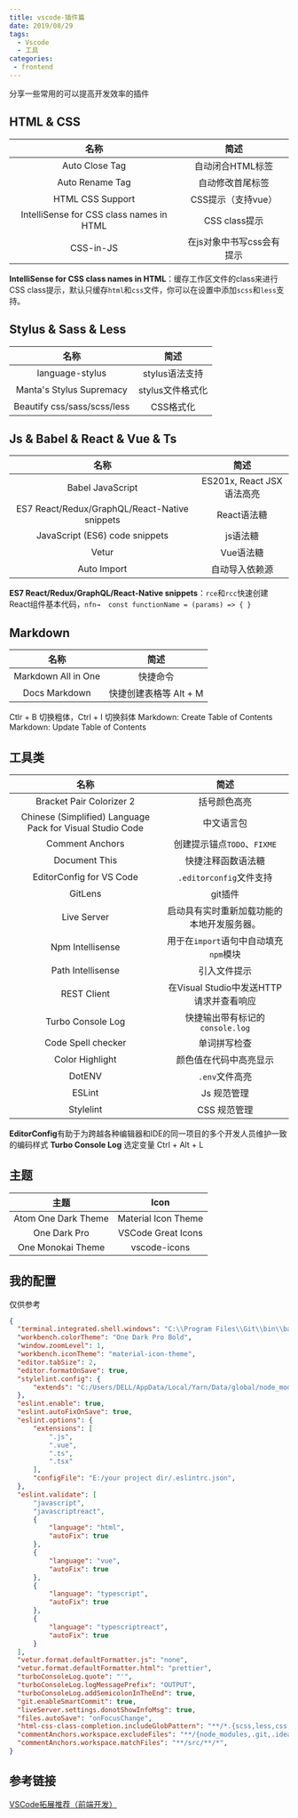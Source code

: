```yaml
---
title: vscode-插件篇
date: 2019/08/29
tags:
  - Vscode
  - 工具
categories:
 - frontend
---
```


分享一些常用的可以提高开发效率的插件
<!-- more -->

## HTML & CSS

|                   名称                   |           简述            |
| :--------------------------------------: | :-----------------------: |
|              Auto Close Tag              |     自动闭合HTML标签      |
|             Auto Rename Tag              |     自动修改首尾标签      |
|             HTML CSS Support             |    CSS提示（支持vue）     |
| IntelliSense for CSS class names in HTML |       CSS class提示       |
|                CSS-in-JS                 | 在js对象中书写css会有提示 |

**IntelliSense for CSS class names in HTML**：缓存工作区文件的class来进行 CSS class提示，默认只缓存`html`和`css`文件，你可以在设置中添加`scss`和`less`支持。

## Stylus & Sass & Less

|            名称             |       简述       |
| :-------------------------: | :--------------: |
|       language-stylus       |  stylus语法支持  |
|  Manta's Stylus Supremacy   | stylus文件格式化 |
| Beautify css/sass/scss/less |    CSS格式化     |

## Js & Babel & React & Vue & Ts

|                     名称                      |           简述            |
| :-------------------------------------------: | :-----------------------: |
|               Babel JavaScript                | ES201x, React JSX语法高亮 |
| ES7 React/Redux/GraphQL/React-Native snippets |        React语法糖        |
|        JavaScript (ES6) code snippets         |         js语法糖          |
|                     Vetur                     |         Vue语法糖         |
|                  Auto Import                  |      自动导入依赖源       |

**ES7 React/Redux/GraphQL/React-Native snippets**：`rce`和`rcc`快速创建React组件基本代码，`nfn→	const functionName = (params) => { }`


## Markdown

|        名称         |          简述          |
| :-----------------: | :--------------------: |
| Markdown All in One |        快捷命令        |
|    Docs Markdown    | 快捷创建表格等 Alt + M |

Ctlr + B 切换粗体，Ctrl + I 切换斜体
Markdown: Create Table of Contents
Markdown: Update Table of Contents


## 工具类

|                           名称                            |                    简述                    |
| :-------------------------------------------------------: | :----------------------------------------: |
|                 Bracket Pair Colorizer 2                  |                括号颜色高亮                |
| Chinese (Simplified) Language Pack for Visual Studio Code |                 中文语言包                 |
|                      Comment Anchors                      |        创建提示锚点`TODO`、`FIXME`         |
|                       Document This                       |             快捷注释函数语法糖             |
|                 EditorConfig for VS Code                  |          `.editorconfig`文件支持           |
|                          GitLens                          |                  git插件                   |
|                        Live Server                        | 启动具有实时重新加载功能的本地开发服务器。 |
|                     Npm Intellisense                      |   用于在`import`语句中自动填充`npm`模块    |
|                     Path Intellisense                     |                引入文件提示                |
|                        REST Client                        |  在Visual Studio中发送HTTP请求并查看响应   |
|                     Turbo Console Log                     |      快捷输出带有标记的`console.log`       |
|                    Code Spell checker                     |                单词拼写检查                |
|                      Color Highlight                      |           颜色值在代码中高亮显示           |
|                          DotENV                           |               `.env`文件高亮               |
|                          ESLint                           |                Js 规范管理                 |
|                         Stylelint                         |                CSS 规范管理                |

**EditorConfig**有助于为跨越各种编辑器和IDE的同一项目的多个开发人员维护一致的编码样式
**Turbo Console Log** 选定变量 Ctrl + Alt + L

## 主题

|        主题         |        Icon         |
| :-----------------: | :-----------------: |
| Atom One Dark Theme | Material Icon Theme |
|    One Dark Pro     | VSCode Great Icons  |
|  One Monokai Theme  |    vscode-icons     |

## 我的配置

仅供参考
```json
{
  "terminal.integrated.shell.windows": "C:\\Program Files\\Git\\bin\\bash.exe",
  "workbench.colorTheme": "One Dark Pro Bold",
  "window.zoomLevel": 1,
  "workbench.iconTheme": "material-icon-theme",
  "editor.tabSize": 2,
  "editor.formatOnSave": true,
  "stylelint.config": {
      "extends": "C:/Users/DELL/AppData/Local/Yarn/Data/global/node_modules/stylelint-config-recommended"
  },
  "eslint.enable": true,
  "eslint.autoFixOnSave": true,
  "eslint.options": {
      "extensions": [
          ".js",
          ".vue",
          ".ts",
          ".tsx"
      ],
      "configFile": "E:/your project dir/.eslintrc.json",
  },
  "eslint.validate": [
      "javascript",
      "javascriptreact",
      {
          "language": "html",
          "autoFix": true
      },
      {
          "language": "vue",
          "autoFix": true
      },
      {
          "language": "typescript",
          "autoFix": true
      },
      {
          "language": "typescriptreact",
          "autoFix": true
      }
  ],
  "vetur.format.defaultFormatter.js": "none",
  "vetur.format.defaultFormatter.html": "prettier",
  "turboConsoleLog.quote": "'",
  "turboConsoleLog.logMessagePrefix": "OUTPUT",
  "turboConsoleLog.addSemicolonInTheEnd": true,
  "git.enableSmartCommit": true,
  "liveServer.settings.donotShowInfoMsg": true,
  "files.autoSave": "onFocusChange",
  "html-css-class-completion.includeGlobPattern": "**/*.{scss,less,css,html}",
  "commentAnchors.workspace.excludeFiles": "**/{node_modules,.git,.idea,target,out,build,vendor,dist,static,assets}/**/*",
  "commentAnchors.workspace.matchFiles": "**/src/**/*",
}
```

## 参考链接

[VSCode拓展推荐（前端开发）](http://varharrie.me/#/articles/10)
